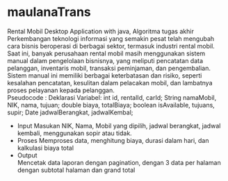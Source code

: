 # maulanaTrans
Rental Mobil Desktop Application with java, Algoritma tugas akhir 
Perkembangan teknologi informasi yang semakin pesat telah mengubah cara bisnis beroperasi di berbagai sektor, termasuk industri rental mobil. Saat ini, banyak perusahaan rental mobil masih menggunakan sistem manual dalam pengelolaan bisnisnya, yang meliputi pencatatan data pelanggan, inventaris mobil, transaksi peminjaman, dan pengembalian. Sistem manual ini memiliki berbagai keterbatasan dan risiko, seperti kesalahan pencatatan, kesulitan dalam pelacakan mobil, dan lambatnya proses pelayanan kepada pelanggan.
</br>
Pseudocode :
Deklarasi Variabel:
int id, rentalId, carId;
String namaMobil, NIK, nama, tujuan;
double biaya, totalBiaya;
boolean isAvailable, tujuans, supir;
Date jadwalBerangkat, jadwalKembal;
-	Input
Masukan NIK, Nama, Mobil yang dipilih, jadwal berangkat, jadwal kembali, menggunakan sopir atau tidak.
-	Proses
Memproses data, menghitung biaya, durasi dalam hari, dan kalkulasi biaya total
-	Output	
Mencetak data laporan dengan pagination, dengan 3 data per halaman dengan subtotal halaman dan grand total
